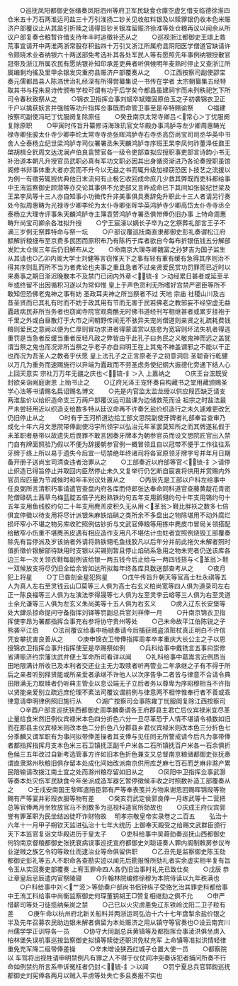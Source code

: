 <!-- { "loadSidebar": true } -->
　　○巡抚凤阳都御史张缙奏凤阳泗州等府卫军民缺食仓廪空虚乞借支临德徐淮四仓米五十万石两淮运司盐三十万引淮扬二钞关见收舡料银及以赎罪银仍收本色米赈济户部覆议止从其盐引折赎之请得旨钞关银准留赈济徐淮等处仓粮再议以闻余从所议户部复奏仓粮暂许借支待年丰时追徵补还从之
　　○巡视浙江都御史王璟上救荒事宜请开中两淮两浙常股存积盐四十万引又浙江所属府县阴阳医学僧道官缺请许令颇晓术业者纳银六十两送部免考选补其各处军民人等有愿照先年事例纳银授散官冠带及浙江所属农民有愿纳银补知印承差吏典者听俱候明年麦熟时停止又查浙江所属编剩均徭及里甲余银发灾重府县赈济户部覆奏从之
　　○江西按察司副使邵宝奏元儒都昌县人陈浩世治礼经深有所得尝纂集说一书传在学者  太宗朝纂集五经特取其书与程朱易诗传颁布学校可谓有功于后学矣今都昌虽建祠宇而未列秩祀乞下所司令春秋致祭从之
　　○锦衣卫指挥佥事刘斌卒斌赠固原伯玉之子初袭锦衣卫正千户以擒获妖言并强贼等功升指挥佥事既而命管卫事至是卒特赐谕祭
　　○福建按察司副使冯玘丁忧服阕复除原任
　　○癸丑南京太常寺卿吕＜常心＞丁忧服阕复除原职
　　○甲寅时传旨升纂修诗海珠玑官文华殿办事鸿胪寺左少卿周惠畴光禄寺卿张骏太仆寺少卿李纶太常寺寺丞张晖鸿胪寺右寺丞高岱尚宝司司丞华英中书舍人仝泰杨立纪世梁鸿胪寺司仪署署丞朱天麟鸿胪寺序班王杲李凤何祚董泽任鼐王棨胡楫仝釴周文达沈澜卢伯良袁赞官各一级令吏部查拟应授职事吏部言诗韵小书无补治道本朝凡升授官员武职必真有军功文职必因其出身循资渐进乃各论奏授职虽馆阁修书非事体重大者亦赏而不升今以无益之书而辄升级加禄窃恐医卜技艺之流援以为例一有徵劳辄觊优典他日末流何有止极乞收回成命庶几少救其弊既而吏科都给事中王洧监察御史顾潜等亦交论其事俱不允吏部又言昨成命已下其间如张骏纪世梁及王杲李凤等十三人亦自知事小功微传升非美事俱具奏辞免升职此十三人者请另行奏处今拟周惠畴为光禄寺少卿李纶为太仆寺卿张晖华英鸿胪寺少卿高岱太仆寺寺丞仝泰杨立大理寺评事朱天麟鸿胪寺主簿袁赞鸿胪寺署丞俱带俸仍旧办事  上特命周惠畴升尚宝司卿余各准拟升授
　　○宁王宸濠以嫡长子卒为之乞祭葬礼部言王子不满三岁例无祭葬特命与祭一坛
　　○户部议覆巡抚南直隶都御史彭礼奏谓松江府额解折粮细布至京费多民困而原积布乃有陈朽于库者欲自今每布折银伍钱五分解部发贮太仓俟三年后仍旧解布从之
　　○命南京大理寺卿魏富之孙梦吉为国子监生从其请也○乙卯内阁大学士刘健等言窃惟天下之事有轻有重有缓有急得其序则治不得其序则乱而所不当为者弗论也夫事之重且急者不过亲贤爱民赏功罚罪而已近时以来奏事之期日渐迟晚散本不及禁门已闭内外章＜锍-釒＞动经累日甚者或延至半年或终留不出因循积习遂以为常仰惟  皇上于声色货利无所嗜好宫禁严密臣等所不敢知但恐佛老鬼神之事有妨  圣政耳夫神之所当祭者不过  天地  宗庙  社稷山川及古昔圣贤而已其礼有时而不妨于政其用有节而无害于民若佛老之教邪妄不经空虚无益蠹政病民非所当务者也窃闻寺院官观斋醮无时佛书道经刊写相继甚者或累岁挂袍于千里之外或白昼散灯于大市之间朝野传闻无不骇异夫宠尚僧道则亲贤之礼疏耗费钱粮则爱民之意阙以便为仁厚则冒功求进者得蒙滥赏以慈悲为宽容则坏法失机者得逃重罚是当急者反缓当重者反轻凡政之弊皆由于此孔子曰务民之义敬鬼神而远之盖犹谓当祭之鬼也而况非所当祭之乎老子亦自曰明王在上其鬼不神盖谓邪之不能以干正也而况为吾圣人之教者乎伏愿  皇上法孔子之正言原老子之初意洞启  圣聪奋行乾健以万几为重务而速赐施行以异端为蠹政而不劳圣虑务使纪纲大振德化旁通下结人心上回天意实  宗社万万年无疆之庆也＜锍-釒＞入  上嘉纳之
　　○庆王台浤既受封欲亲诣阙庭谢恩  上贻书止之
　　○辽府光泽王宠怀奏自构藏书之堂用藏颁赐圣学心法等书请赐名扁诏赐名博文
　　○先是内官监太监龙绶以供应叚匹缺乏请支两淮盐价以给织造命支三万两户部覆议运司盐课为边储救荒而设  祖宗之时盐法最严未尝轻用近以织造支给数多特从廷议命再不许奏乞盐价织造行之未久遽难更改乞仍旧停止从之
　　○时有于玉河桥道边拾工部文思院副使牙牌者礼部奉旨查审乃成化十年六月文思院带俸副使冯宇所领宇以弘治元年革罢莫知所之而其牌遂私假于未革职者悬带以故遗失后畏罪不敢言因奏牙牌本为朝参官员而设文思院匠官出入禁门自有牌面照验乃假以不便为辞援朝参官例一概冒领且自以冠带不便于工作往往系牙牌于绦上所以易于遗失今后宜一切禁绝年终诸司将各官原领牙牌字号并年月日期备开册子送尚宝司清查违者治罪从之
　　○工部奏近以府部等官＜锍-釒＞请停止织造已得旨停止并取回内臣然停止未久又复举行仍乞断自宸衷将供用并赏赐内外官员叚匹量为节减候时和年丰别议处置从之
　　○丙辰先是工部以户科左给事中任良弼所言清积朽事请遣官查盘内府各库而侍郎张达奉命同科道官查藤黄靛花青密陀僧碌矾土茜草乌梅蓝靛五倍子光粉熟铁约句五年支用鹅翎约句十年支用锡约句十五年支用鱼线胶约句二十年支用麂羔皮积久无从用＜革翁＞鞋比胖袄之数多七倍俱宜停徵以待支用将尽计派银朱麻铁焰硝之类所余不多盘出之物除堪用不动外腐烂损坏窄小不堪之物另库收贮照例估钞折与文武官俸粮等用拣中麂皮巾冒局关领搭配给散窄小伤重不堪麂羔皮遇有相应造作支用凡不堪估计虫蛀者宜照例烧毁工部覆奏除先有旨停派及岁该纳者外请将熟铁翎毛鱼线胶凡以后年分并前此拖欠未解者照时值折徵价银解部待缺用时支银以买锡则暂且停止焰硝系急用之物未完者仍送该库各边三年一次关领衣鞋每副例该给银一两五钱今后止给与一两四钱搭与＜革翁＞鞋一双候放支将尽仍旧全给余皆如达所拟每年终各库具数送部查考从之
　　○夜月犯上将星
　　○丁巳昏刻金星犯狗星
　　○戊午传旨升朝天等官高士杜永祺等五人为真人左右至灵钱云山□莫等三人俱为高士右玄义柏尚宽等四人俱为道录司左右正一陈良福等三人俱为左演法李得晟等七人俱为左至灵李云嵱等三人俱为右至灵道士余允谦等三人俱为左玄义朱尚美等十五人俱为右玄义
　　○虏入辽东长安堡等处大肆杀掠命提问守备指挥刘铎等罚副总兵官刘祥俸一月
　　○升南京锦衣卫指挥使李昂为署都指挥佥事充右参将协守贵州等处
　　○己未命故平江伯陈锐之子熊袭平江伯
　　○法司覆议给事中杨禠奏请今后捕获贼盗湏赃杖真正明白不许信凭妄攀扰害良善从之
　　○庚申锦衣卫带俸指挥周孝卒孝重庆大长公主之子以恩授锦衣卫指挥佥事升指挥使至是卒赐祭如例
　　○兵科给事中戴铣言五事曰崇修省溥赈济约宗藩汰武弁便土军命所司看详以闻
　　○礼科给事中葛嵩言近例质当田地限满计所收已及本利者交还业主无力取赎者听再管业二年承继之子有不得于所后之亲者听别择贤能或所亲爱者承继不许他人以次序告争二者皆与律意不合请令典田限满无力取赎者仍听典主管业以息讼端无子立后者务以尊卑为序昭穆相当不许指以贤能亲爱别立疏远庶伦理不紊法司覆议谓前例与律意两不相悖惟奉行者不善或乖律意请申明律例照旧施行从
　　○湖广按察司佥事陈雍丁忧服阕复除江西按察司
　　○辛酉户部言巡抚狭西都御史周季麟奏谓各王府郡县主君亡后仪宾禄米宜尽革止量给食米然旧例仪宾禄米本色四分折色六分一旦尽革恐于人情不堪请令禄数如旧而在郡县主仪宾禄米则改本色二分折色八分郡县乡君仪宾禄米则改本色三分折色七分季麟又谓军职有为事问拟带俸差操者其支俸与见任同无所警戒请今后凡为事带俸者都指挥指挥月支本色米三石卫镇抚正副千户米各二石所镇抚百户米各一石余俱折色候三五年改过自新考选管事方许如旧本色折色兼支又总督南京粮储都御史张抚奏谓直隶滁州秋粮旧俱存留本处成化间始改派南京供用库芝麻七百石而芝麻非滁产累民陪输请改拨江南土宜之处而滁州粮存留如旧从之
　　○凤阳中卫指挥佥事武灏等奏本处灾伤军民缺食今年坐派成造军器乞暂停徵候丰收之时照数补造工部覆奏从之
　　○壬戌安南国王黎晖遣陪臣郭有严等奉表笺并方物来谢恩回赐晖锦叚等物赐有严等宴并彩叚衣服等物有差
　　○癸亥罚武定侯郭良俸一月练武等十二营把总等官俸两月坐牧放官马不到数多为巡视科道官所劾故也
　　○庆成王府仪宾郭誉有罪革职为民坐结凶徒吓诈财物故
　明孝宗敬皇帝实录卷之二百五
　　弘治十六年十一月甲子朔钦天监进弘治十七年大统历  上御奉天殿受之给赐文武群臣颁行天下本监官复诣文华殿进历于皇太子
　　○吏科给事中吴蕣劾奏巡抚山西都御史何钧南京督粮都御史张抚衰病误事巡抚宣府都御史刘聪诬奏人罪内阁制敕房参议岑业逆贼之族乞令钧等致仕而逮治业等命俱留供职
　　○乙丑先是监察御史陈玉劾都御史彭礼等五人不职命各查勘实迹以闻先后勘报惟所劾礼者实余虚实相半复有旨令玉从实回奏吏部覆奏  上宥玉罪命四人各仍旧治事时礼先已致仕矣
　　○戊辰  恭让章皇后忌辰遣内官祭陵寝
　　○升翰林院编修徐穆为本院侍读以九年秩满也
　　○户科给事中刘＜艹洍＞等劾奏户部尚书佀钟纵子受赂乞治其罪吏科都给事中王洧工科给事中尚衡监察御史何琛董钥胡王□赞复相继劾之俱不允
　　○申严惜薪司等处刁徒揽纳柴炭之禁
　　○己巳以火灾虏患免辽东铁岭沈阳二卫子粒有差
　　○庚午命以杭州府北新关船料并两浙运司弘治十六十七年盘掣余盐价银之半及先年召募农民助边银未解者俱留为本处赈济之用从镇守等官奏也○设云南宾川州儒学学正训导各一员
　　○协守大同副总兵黄镇等及都指挥佥事淩洪俱坐虏入柏林堡失误机事巡按监察御史拟镇等赎徒还职洪免杖充军  上命镇等准拟洪情轻律重免充军降二级带俸差操
　　○辛未增设狭西红城子仓置大使一员
　　○都察院以  车驾将出视牲请申明禁例凡有罪之人不得于仪仗间冲突奏诉犯者捕问所奏不行命如例禁约所言系申诉冤枉者仍封＜锍-釒＞以闻
　　○罚宁夏总兵官郭鍧巡抚都御史刘宪俸各两月以贼入平虏等处失亡多且奏报不实也
